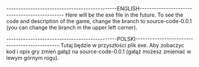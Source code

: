 ----------------------------------------------ENGLISH----------------------------------------------
Here will be the exe file in the future. To see the code and description of the game, change the branch to source-code-0.0.1 (you can change the branch in the upper left corner).

----------------------------------------------POLSKI----------------------------------------------
Tutaj będzie w przyszłości plik exe. Aby zobaczyc kod i opis gry zmień gałąź na source-code-0.0.1 (gałąź możesz zmieniać w lewym górnym rogu).
